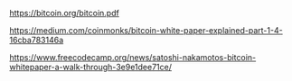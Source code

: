 

https://bitcoin.org/bitcoin.pdf

https://medium.com/coinmonks/bitcoin-white-paper-explained-part-1-4-16cba783146a

https://www.freecodecamp.org/news/satoshi-nakamotos-bitcoin-whitepaper-a-walk-through-3e9e1dee71ce/